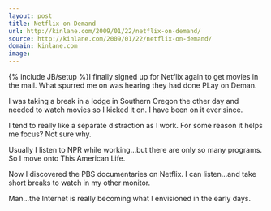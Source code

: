 ```yaml
---
layout: post
title: Netflix on Demand
url: http://kinlane.com/2009/01/22/netflix-on-demand/
source: http://kinlane.com/2009/01/22/netflix-on-demand/
domain: kinlane.com
image: 
---
```

{% include JB/setup %}I finally signed up for Netflix again to get movies in the mail. What spurred me on was hearing they had done PLay on Deman.<p></p>
I was taking a break in a lodge in Southern Oregon the other day and needed to watch movies so I kicked it on. I have been on it ever since.<p></p>
I tend to really like a separate distraction as I work. For some reason it helps me focus? Not sure why.<p></p>
Usually I listen to NPR while working...but there are only so many programs. So I move onto This American Life.<p></p>
Now I discovered the PBS documentaries on Netflix. I can listen...and take short breaks to watch in my other monitor.<p></p>
Man...the Internet is really becoming what I envisioned in the early days.